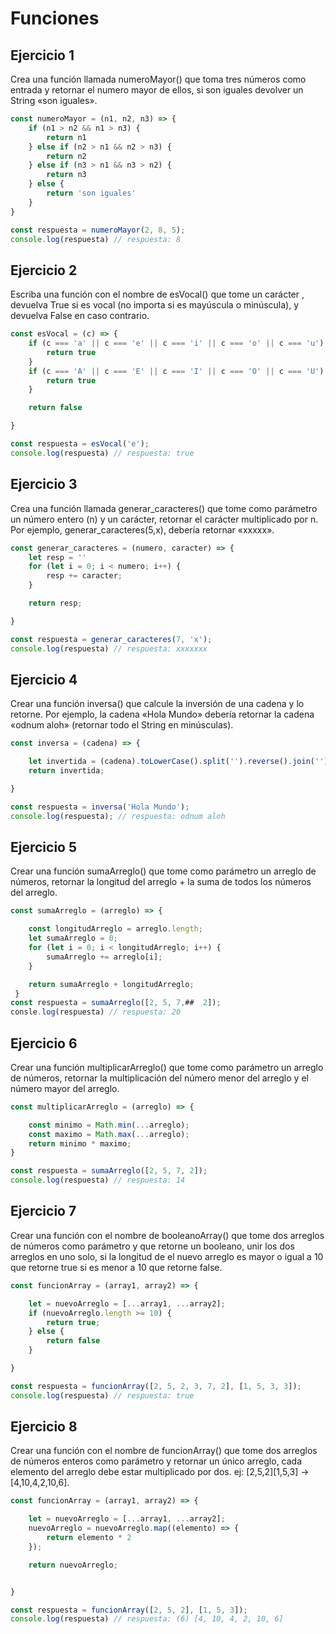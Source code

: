 # Funciones
## Ejercicio 1
Crea una función llamada numeroMayor() que toma tres números como entrada y retornar el numero mayor de ellos, si son iguales devolver un String «son iguales».
```js
const numeroMayor = (n1, n2, n3) => {
    if (n1 > n2 && n1 > n3) {
        return n1
    } else if (n2 > n1 && n2 > n3) {
        return n2
    } else if (n3 > n1 && n3 > n2) {
        return n3
    } else {
        return 'son iguales'
    }
}

const respuesta = numeroMayor(2, 8, 5);
console.log(respuesta) // respuesta: 8
```

## Ejercicio 2
Escriba una función con el nombre de esVocal() que tome un carácter , devuelva True si es vocal (no importa si es mayúscula o minúscula), y devuelva False en caso contrario.
```js
const esVocal = (c) => {
    if (c === 'a' || c === 'e' || c === 'i' || c === 'o' || c === 'u') {
        return true
    }
    if (c === 'A' || c === 'E' || c === 'I' || c === 'O' || c === 'U') {
        return true
    }

    return false

}

const respuesta = esVocal('e');
console.log(respuesta) // respuesta: true
```

## Ejercicio 3
Crea una función llamada generar_caracteres() que tome como parámetro un número entero (n) y un carácter, retornar el carácter multiplicado por n. Por ejemplo, generar_caracteres(5,x), debería retornar «xxxxx».

```js
const generar_caracteres = (numero, caracter) => {
    let resp = ''
    for (let i = 0; i < numero; i++) {
        resp += caracter;
    }

    return resp;

}

const respuesta = generar_caracteres(7, 'x');
console.log(respuesta) // respuesta: xxxxxxx
```


## Ejercicio 4
Crear una función inversa() que calcule la inversión de una cadena y lo retorne. Por ejemplo, la cadena «Hola Mundo» debería retornar la cadena «odnum aloh» (retornar todo el String en minúsculas).
```js
const inversa = (cadena) => {

    let invertida = (cadena).toLowerCase().split('').reverse().join('');
    return invertida;

}

const respuesta = inversa('Hola Mundo');
console.log(respuesta); // respuesta: odnum aloh
```

## Ejercicio 5
Crear una función sumaArreglo() que tome como parámetro un arreglo de números, retornar la longitud del arreglo + la suma de todos los números del arreglo.

```js 
const sumaArreglo = (arreglo) => {

    const longitudArreglo = arreglo.length;
    let sumaArreglo = 0;
    for (let i = 0; i < longitudArreglo; i++) {
        sumaArreglo += arreglo[i];
    }

    return sumaArreglo + longitudArreglo;
 }
const respuesta = sumaArreglo([2, 5, 7,##  2]);
consle.log(respuesta) // respuesta: 20

```

## Ejercicio 6
Crear una función multiplicarArreglo() que tome como parámetro un arreglo de números, retornar la multiplicación del número menor del arreglo y el número mayor del arreglo.

```js
const multiplicarArreglo = (arreglo) => {

    const minimo = Math.min(...arreglo);
    const maximo = Math.max(...arreglo);
    return minimo * maximo;
}

const respuesta = sumaArreglo([2, 5, 7, 2]);
console.log(respuesta) // respuesta: 14

``` 
## Ejercicio 7
Crear una función con el nombre de booleanoArray() que tome dos arreglos de números como parámetro y que retorne un booleano, unir los dos arreglos en uno solo, si la longitud de el nuevo arreglo es mayor o igual a 10 que retorne true si es menor a 10 que retorne false.

```js
const funcionArray = (array1, array2) => {

    let = nuevoArreglo = [...array1, ...array2];
    if (nuevoArreglo.length >= 10) {
        return true;
    } else {
        return false
    }

}

const respuesta = funcionArray([2, 5, 2, 3, 7, 2], [1, 5, 3, 3]);
console.log(respuesta) // respuesta: true

```
## Ejercicio 8
Crear una función con el nombre de funcionArray() que tome dos arreglos de números enteros como parámetro y retornar un único arreglo, cada elemento del arreglo debe estar multiplicado por dos. ej: [2,5,2][1,5,3] -> [4,10,4,2,10,6].

```js
const funcionArray = (array1, array2) => {

    let = nuevoArreglo = [...array1, ...array2];
    nuevoArreglo = nuevoArreglo.map((elemento) => {
        return elemento * 2
    });

    return nuevoArreglo;


}

const respuesta = funcionArray([2, 5, 2], [1, 5, 3]);
console.log(respuesta) // respuesta: (6) [4, 10, 4, 2, 10, 6]

```

